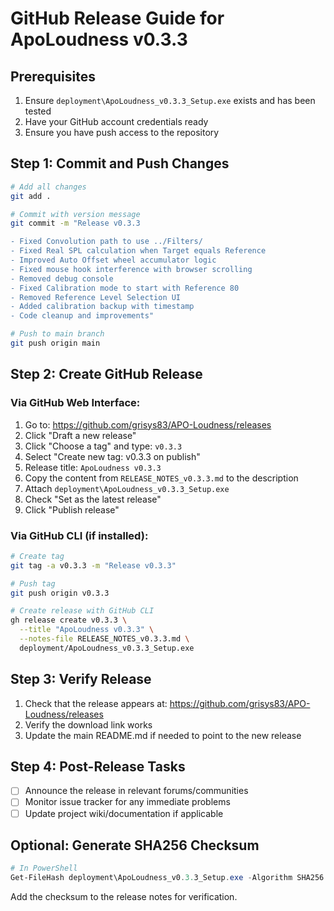 # GitHub Release Guide for ApoLoudness v0.3.3

## Prerequisites

1. Ensure `deployment\ApoLoudness_v0.3.3_Setup.exe` exists and has been tested
2. Have your GitHub account credentials ready
3. Ensure you have push access to the repository

## Step 1: Commit and Push Changes

```bash
# Add all changes
git add .

# Commit with version message
git commit -m "Release v0.3.3

- Fixed Convolution path to use ../Filters/
- Fixed Real SPL calculation when Target equals Reference
- Improved Auto Offset wheel accumulator logic
- Fixed mouse hook interference with browser scrolling
- Removed debug console
- Fixed Calibration mode to start with Reference 80
- Removed Reference Level Selection UI
- Added calibration backup with timestamp
- Code cleanup and improvements"

# Push to main branch
git push origin main
```

## Step 2: Create GitHub Release

### Via GitHub Web Interface:

1. Go to: https://github.com/grisys83/APO-Loudness/releases
2. Click "Draft a new release"
3. Click "Choose a tag" and type: `v0.3.3`
4. Select "Create new tag: v0.3.3 on publish"
5. Release title: `ApoLoudness v0.3.3`
6. Copy the content from `RELEASE_NOTES_v0.3.3.md` to the description
7. Attach `deployment\ApoLoudness_v0.3.3_Setup.exe`
8. Check "Set as the latest release"
9. Click "Publish release"

### Via GitHub CLI (if installed):

```bash
# Create tag
git tag -a v0.3.3 -m "Release v0.3.3"

# Push tag
git push origin v0.3.3

# Create release with GitHub CLI
gh release create v0.3.3 \
  --title "ApoLoudness v0.3.3" \
  --notes-file RELEASE_NOTES_v0.3.3.md \
  deployment/ApoLoudness_v0.3.3_Setup.exe
```

## Step 3: Verify Release

1. Check that the release appears at: https://github.com/grisys83/APO-Loudness/releases
2. Verify the download link works
3. Update the main README.md if needed to point to the new release

## Step 4: Post-Release Tasks

- [ ] Announce the release in relevant forums/communities
- [ ] Monitor issue tracker for any immediate problems
- [ ] Update project wiki/documentation if applicable

## Optional: Generate SHA256 Checksum

```powershell
# In PowerShell
Get-FileHash deployment\ApoLoudness_v0.3.3_Setup.exe -Algorithm SHA256
```

Add the checksum to the release notes for verification.